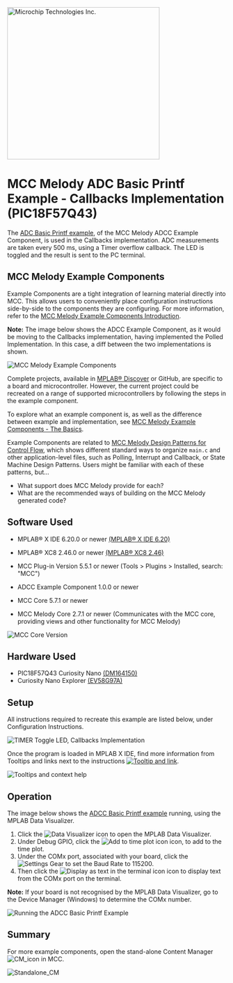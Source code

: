 <a target="_blank" href="https://www.microchip.com/" id="top-of-page">
   <picture>
      <source media="(prefers-color-scheme: light)" srcset="images/mchp_logo_light.png" width="350">
      <source media="(prefers-color-scheme: dark)" srcset="images/mchp_logo_dark.png" width="350">
      <img alt="Microchip Technologies Inc." src="https://www.microchip.com/content/experience-fragments/mchp/en_us/site/header/master/_jcr_content/root/responsivegrid/header/logo.coreimg.100.300.png/1605828081463/microchip.png">
   </picture>
</a>

# MCC Melody ADC Basic Printf Example - Callbacks Implementation (PIC18F57Q43)

The [ADC Basic Printf example](https://onlinedocs.microchip.com/v2/keyword-lookup?keyword=MCC.MELODY.EXAMPLES.RUNNING.ADCC.PRINTF&version=latest&redirect=true "Analog-to-Digital Conversion (ADC) Basic Printf example, of the MPLAB® Code Configurator (MCC) ADC Converter with Computation (ADCC) Example"
), of the MCC Melody ADCC Example Component, is used in the Callbacks implementation.  ADC measurements are taken every 500 ms, using a Timer overflow callback. The LED is toggled and the result is sent to the PC terminal.  

## MCC Melody Example Components
Example Components are a tight integration of learning material directly into MCC. This allows users to conveniently place configuration instructions side-by-side to the components they are configuring. For more information, refer to the [MCC Melody Example Components Introduction](https://onlinedocs.microchip.com/v2/keyword-lookup?keyword=MCC.MELODY.EXAMPLES&version=latest&redirect=true). 

**Note:** The image below shows the ADCC Example Component, as it would be moving to the Callbacks implementation, having implemented the Polled Implementation. In this case, a diff between the two implementations is shown. 

![MCC Melody Example Components](images/ADCCExample_BasicPrintf_CallbacksFromPolled-Intro_12cm.png)


Complete projects, available in [MPLAB® Discover](https://mplab-discover.microchip.com) or GitHub, are specific to a board and microcontroller. However, the current project could be recreated on a range of supported microcontrollers by following the steps in the example component.

To explore what an example component is, as well as the difference between example and implementation, see [MCC Melody Example Components - The Basics](https://onlinedocs.microchip.com/v2/keyword-lookup?keyword=MCC.MELODY.EXAMPLES.BASICS&version=latest&redirect=true).

Example Components are related to [MCC Melody Design Patterns for Control Flow](https://onlinedocs.microchip.com/g/GUID-7CE1AEE9-2487-4E7B-B26B-93A577BA154E), which shows different standard ways to organize `main.c` and other application-level files, such as Polling, Interrupt and Callback, or State Machine Design Patterns. Users might be familiar with each of these patterns, but...
- What support does MCC Melody provide for each?
- What are the recommended ways of building on the MCC Melody generated code? 

## Software Used
- MPLAB® X IDE 6.20.0 or newer [(MPLAB® X IDE 6.20)](https://www.microchip.com/en-us/development-tools-tools-and-software/mplab-x-ide)
- MPLAB® XC8 2.46.0 or newer [(MPLAB® XC8 2.46)](https://www.microchip.com/en-us/tools-resources/develop/mplab-xc-compilers/xc8)

- MCC Plug-in Version 5.5.1 or newer (Tools > Plugins > Installed, search: "MCC")
- ADCC Example Component 1.0.0 or newer
- MCC Core 5.7.1 or newer 
- MCC Melody Core 2.7.1 or newer (Communicates with the MCC core, providing views and other functionality for MCC Melody)

![MCC Core Version](images/MCC_Core_ContentLibrary_Versions.png)  


## Hardware Used
- PIC18F57Q43 Curiosity Nano [(DM164150)](https://www.microchip.com/en-us/development-tool/DM164150)
- Curiosity Nano Explorer [(EV58G97A)](https://www.microchip.com/en-us/development-tool/EV58G97A)


## Setup
All instructions required to recreate this example are listed below, under Configuration Instructions.   

![TIMER Toggle LED, Callbacks Implementation](images/ADCC_Basic_Printf_Callbacks-ConfigComplete.png)

Once the program is loaded in MPLAB X IDE, find more information from Tooltips and links next to the instructions [![Tooltip and link](images/Icon-info-circle-fill.png "Find the Tx pin from your schematic and set it in Pin Grid View.")](https://onlinedocs.microchip.com/v2/keyword-lookup?keyword=MCC.MELODY.CONFIGHELP.UART.CNANO&version=latest&redirect=true).


![Tooltips and context help](images/PinsConfiguration_SelectPinForUartTx.png)


## Operation
The image below shows the [ADCC Basic Printf example](https://onlinedocs.microchip.com/v2/keyword-lookup?keyword=MCC.MELODY.EXAMPLES.RUNNING.ADCC.PRINTF&version=latest&redirect=true
) running, using the MPLAB Data Visualizer. 

1) Click the ![Data Visualizer icon](images/Icon-MPLAB-DataVisualizer_1cm.png) to open the MPLAB Data Visualizer.
2) Under Debug GPIO, click the ![Add to time plot icon](images/Icon-DataVisualizer_TimePlot.png "Display as raw data on time plot.") icon, to add to the time plot.
3) Under the COMx port, associated with your board, click the ![Settings Gear](images/Icon-DataVisualizer-SettingsGear.png "sourse options") to set the Baud Rate to 115200. 
4) Then click the ![Display as text in the terminal icon](images/Icon-DataVisualizer_TimePlot.png "Display as raw data on time plot.") icon to display text from the COMx port on the terminal.

**Note:** If your board is not recognised by the MPLAB Data Visualizer, go to the Device Manager (Windows) to determine the COMx number.  

![Running the ADCC Basic Printf Example](images/Running%20the%20ADC%20basic%20Data%20Visualizer-Low.png)



## Summary
For more example components, open the stand-alone Content Manager ![CM_icon](images/Icon-MPLAB-CM24.png) in MCC. 

![Standalone_CM](images/MCC_ContentManager_Examples_18cm.png) 

